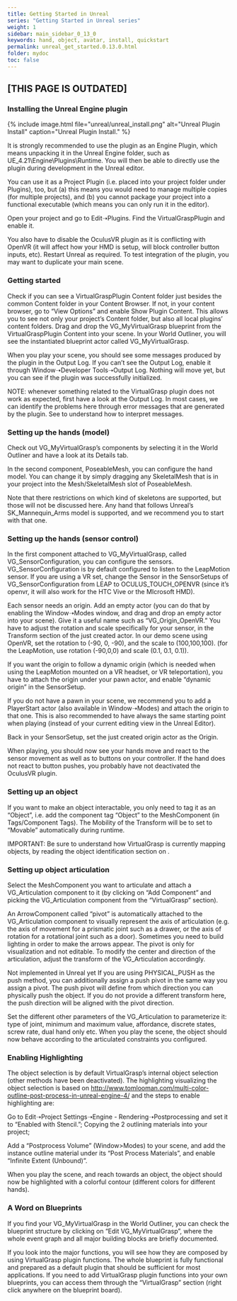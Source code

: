 ```yaml
---
title: Getting Started in Unreal
series: "Getting Started in Unreal series"
weight: 1
sidebar: main_sidebar_0_13_0
keywords: hand, object, avatar, install, quickstart
permalink: unreal_get_started.0.13.0.html
folder: mydoc
toc: false
---
```


## [THIS PAGE IS OUTDATED]

### Installing the Unreal Engine plugin 

<!-- Download the Unreal plugin from the Drive folder //VirtualGrasp Packages/Unreal//, see Figure below. -->

{% include image.html file="unreal/unreal_install.png" alt="Unreal Plugin Install" caption="Unreal Plugin Install." %}

It is strongly recommended to use the plugin as an Engine Plugin, which means unpacking it in the Unreal Engine folder, such as UE_4.21\Engine\Plugins\Runtime. You will then be able to directly use the plugin during development in the Unreal editor.

You can use it as a Project Plugin (i.e. placed into your project folder under Plugins), too, but (a) this means you would need to manage multiple copies (for multiple projects), and (b) you cannot package your project into a functional executable (which means you can only run it in the editor).

Open your project and go to Edit➝Plugins. Find the VirtualGraspPlugin and enable it.

You also have to disable the OculusVR plugin as it is conflicting with OpenVR (it will affect how your HMD is setup, will block controller button inputs, etc). Restart Unreal as required. To test integration of the plugin, you may want to duplicate your main scene.

### Getting started

Check if you can see a VirtualGraspPlugin Content folder just besides the common Content folder in your Content Browser. If not, in your content browser, go to “View Options” and enable Show Plugin Content. This allows you to see not only your project’s Content folder, but also all local plugins’ content folders. Drag and drop the VG_MyVirtualGrasp blueprint from the VirtualGraspPlugin Content into your scene. In your World Outliner, you will see the instantiated blueprint actor called VG_MyVirtualGrasp.

When you play your scene, you should see some messages produced by the plugin in the Output Log. If you can’t see the Output Log, enable it through Window➝Developer Tools➝Output Log. Nothing will move yet, but you can see if the plugin was successfully initialized.

NOTE: whenever something related to the VirtualGrasp plugin does not work as expected, first have a look at the Output Log. In most cases, we can identify the problems here through error messages that are generated by the plugin. See  to understand how to interpret messages.

### Setting up the hands (model)

Check out VG_MyVirtualGrasp’s components by selecting it in the World Outliner and have a look at its Details tab.

In the second component, PoseableMesh, you can configure the hand model. You can change it by simply dragging any SkeletalMesh that is in your project into the Mesh/SkeletalMesh slot of PoseableMesh.

Note that there restrictions on which kind of skeletons are supported, but those will not be discussed here. Any hand that follows Unreal’s SK_Mannequin_Arms model is supported, and we recommend you to start with that one.

### Setting up the hands (sensor control)

In the first component attached to VG_MyVirtualGrasp, called VG_SensorConfiguration, you can configure the sensors. VG_SensorConfiguration is by default configured to listen to the LeapMotion sensor. If you are using a VR set, change the Sensor in the SensorSetups of VG_SensorConfiguration from LEAP to OCULUS_TOUCH_OPENVR (since it’s openvr, it will also work for the HTC Vive or the MIcrosoft HMD).

Each sensor needs an origin. Add an empty actor (you can do that by enabling the Window➝Modes window, and drag and drop an empty actor into your scene). Give it a useful name such as “VG_Origin_OpenVR.” You have to adjust the rotation and scale specifically for your sensor, in the Transform section of the just created actor. In our demo scene using OpenVR, set the rotation to (-90, 0, -90), and the scale to (100,100,100). (for the LeapMotion, use rotation (-90,0,0) and scale (0.1, 0.1, 0.1)).

If you want the origin to follow a dynamic origin (which is needed when using the LeapMotion mounted on a VR headset, or VR teleportation), you have to attach the origin under your pawn actor, and enable “dynamic origin” in the SensorSetup.

If you do not have a pawn in your scene, we recommend you to add a PlayerStart actor (also available in Window➝Modes) and attach the origin to that one. This is also recommended to have always the same starting point when playing (instead of your current editing view in the Unreal Editor).

Back in your SensorSetup, set the just created origin actor as the Origin.

When playing, you should now see your hands move and react to the sensor movement as well as to buttons on your controller. If the hand does not react to button pushes, you probably have not deactivated the OculusVR plugin.

### Setting up an object

If you want to make an object interactable, you only need to tag it as an “Object”, i.e. add the component tag “Object” to the MeshComponent (in Tags/Component Tags). The Mobility of the Transform will be to set to “Movable” automatically during runtime.

IMPORTANT: Be sure to understand how VirtualGrasp is currently mapping objects, by reading the object identification section on .

### Setting up object articulation

Select the MeshComponent you want to articulate and attach a VG_Articulation component to it (by clicking on “Add Component” and picking the VG_Articulation component from the “VirtualGrasp” section).

An ArrowComponent called “pivot” is automatically attached to the VG_Articulation component to visually represent the axis of articulation (e.g. the axis of movement for a prismatic joint such as a drawer, or the axis of rotation for a rotational joint such as a door). Sometimes you need to build lighting in order to make the arrows appear. The pivot is only for visualization and not editable. To modify the center and direction of the articulation, adjust the transform of the VG_Articulation accordingly.

Not implemented in Unreal yet If you are using PHYSICAL_PUSH as the push method, you can additionally assign a push pivot in the same way you assign a pivot. The push pivot will define from which direction you can physically push the object. If you do not provide a different transform here, the push direction will be aligned with the pivot direction.

Set the different other parameters of the VG_Articulation to parameterize it: type of joint, minimum and maximum value, affordance, discrete states, screw rate, dual hand only etc. When you play the scene, the object should now behave according to the articulated constraints you configured.

### Enabling Highlighting

The object selection is by default VirtualGrasp’s internal object selection (other methods have been deactivated). The highlighting visualizing the object selection is based on http://www.tomlooman.com/multi-color-outline-post-process-in-unreal-engine-4/ and the steps to enable highlighting are:

Go to Edit➝Project Settings➝Engine - Rendering➝Postprocessing and set it to “Enabled with Stencil.”; Copying the 2 outlining materials into your project;

Add a “Postprocess Volume” (Window>Modes) to your scene, and add the instance outline material under its “Post Process Materials”, and enable “Infinite Extent (Unbound)”.

When you play the scene, and reach towards an object, the object should now be highlighted with a colorful contour (different colors for different hands).

### A Word on Blueprints

If you find your VG_MyVirtualGrasp in the World Outliner, you can check the blueprint structure by clicking on “Edit VG_MyVirtualGrasp”, where the whole event graph and all major building blocks are briefly documented.

If you look into the major functions, you will see how they are composed by using VirtualGrasp plugin functions. The whole blueprint is fully functional and prepared as a default plugin that should be sufficient for most applications. If you need to add VirtualGrasp plugin functions into your own blueprints, you can access them through the “VirtualGrasp” section (right click anywhere on the blueprint board).